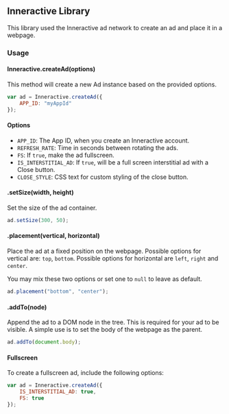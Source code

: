 ## Inneractive Library

This library used the Inneractive ad network to create an ad and place it in a webpage.

### Usage

#### Inneractive.createAd(options)

This method will create a new Ad instance based on the provided options. 

~~~javascript
var ad = Inneractive.createAd({
	APP_ID: "myAppId"
});
~~~

#### Options

- `APP_ID`: The App ID, when you create an Inneractive account.
- `REFRESH_RATE`: Time in seconds between rotating the ads.
- `FS`: If `true`, make the ad fullscreen.
- `IS_INTERSTITIAL_AD`: If `true`, will be a full screen interstitial ad with a Close button.
- `CLOSE_STYLE`: CSS text for custom styling of the close button.

#### .setSize(width, height)
Set the size of the ad container.

~~~javascript
ad.setSize(300, 50);
~~~ 

#### .placement(vertical, horizontal)
Place the ad at a fixed position on the webpage. Possible options for vertical are: `top`, `bottom`. Possible options for horizontal are `left`, `right` and `center`.

You may mix these two options or set one to `null` to leave as default.

~~~javascript
ad.placement("bottom", "center");
~~~

#### .addTo(node)
Append the ad to a DOM node in the tree. This is required for your ad to be visible. A simple use is to set the body of the webpage as the parent.

~~~javascript
ad.addTo(document.body);
~~~

#### Fullscreen
To create a fullscreen ad, include the following options:

~~~javascript
var ad = Inneractive.createAd({
    IS_INTERSTITIAL_AD: true,
    FS: true
});
~~~

